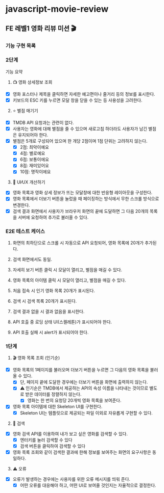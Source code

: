 # javascript-movie-review

## FE 레벨1 영화 리뷰 미션 🎬

### 기능 구현 목록

### 2단계

기능 요약

1. 📺 영화 상세정보 조회

- [x] 영화 포스터나 제목을 클릭하면 자세한 예고편이나 줄거리 등의 정보를 표시한다.
- [x] 키보드의 ESC 키를 누르면 모달 창을 닫을 수 있는 등 사용성을 고려한다.

2. ⭐️ 별점 매기기

- [x] TMDB API 요청과는 관련이 없다.
- [x] 사용자는 영화에 대해 별점을 줄 수 있으며 새로고침 하더라도 사용자가 남긴 별점은 유지되어야 한다.
- [x] 별점은 5개로 구성되어 있으며 한 개당 2점이며 1점 단위는 고려하지 않는다.
  - [x] 2점: 최악이예요
  - [x] 4점: 별로예요
  - [x] 6점: 보통이에요
  - [x] 8점: 재미있어요
  - [x] 10점: 명작이에요

3. 📐 UI⁄UX 개선하기

- [x] 영화 목록과 영화 상세 정보가 뜨는 모달창에 대한 반응형 레이아웃을 구성한다.
- [x] 영화 목록에서 더보기 버튼을 눌렀을 때 페이징하는 방식에서 무한 스크롤 방식으로 변경한다.
- [x] 검색 결과 화면에서 사용자가 브라우저 화면의 끝에 도달하면 그 다음 20개의 목록을 서버에 요청하여 추가로 불러올 수 있다.

### E2E 테스트 케이스

1. 화면의 최하단으로 스크롤 시 자동으로 API 요청되어, 영화 목록에 20개가 추가된다.
2. 검색 화면에서도 동일.
3. 자세히 보기 버튼 클릭 시 모달이 열리고, 별점을 매길 수 있다.
4. 영화 목록의 아이템 클릭 시 모달이 열리고, 별점을 매길 수 있다.
5. 처음 접속 시 인기 영화 목록 20개가 표시된다.
6. 검색 시 검색 목록 20개가 표시된다.
7. 검색 결과 없을 시 결과 없음을 표시한다.

8. API 호출 중 로딩 상태 UI(스켈레톤)가 표시되어야 한다.

9. API 호출 실패 시 alert가 표시되어야 한다.

### 1단계

1. 🎬 영화 목록 조회 (인기순)

- [x] 영화 목록의 1페이지를 불러오며 더보기 버튼을 누르면 그 다음의 영화 목록을 불러 올 수 있다.
  - [x] 단, 페이지 끝에 도달한 경우에는 더보기 버튼을 화면에 출력하지 않는다.
  - [x] ⚠️ 인기순은 TMDB에서 제공하는 API의 속성 이름을 나타내는 것이므로 별도로 받은 데이터를 정렬하지 않는다.
    - [x] 영화는 한 번의 요청당 20개씩 영화 목록을 보여준다.
- [x] 영화 목록 아이템에 대한 Skeleton UI를 구현한다.
  - [x] Skeleton UI는 템플릿으로 제공되는 파일 이외로 자유롭게 구현할 수 있다.

2. 🔎 검색

- [x] 영화 검색 API를 이용하여 내가 보고 싶은 영화를 검색할 수 있다.
  - [x] 엔터키를 눌러 검색할 수 있다
  - [x] 검색 버튼을 클릭하여 검색할 수 있다
- [x] 영화 목록 조회와 같이 검색한 결과에 한해 정보를 보여주는 화면의 요구사항은 동일하다.

3. ⚠️ 오류

- [x] 오류가 발생하는 경우에는 사용자를 위한 오류 메시지를 띄워 준다.
  - [x] 어떤 오류를 대응해야 하고, 어떤 UI로 보여줄 것인지는 자율적으로 결정한다.
